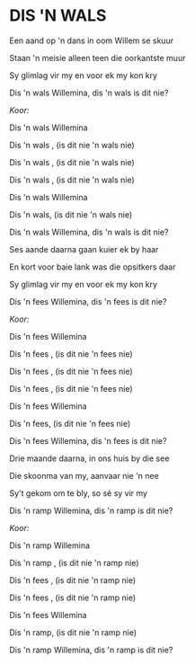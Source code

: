 # DIS 'N WALS

Een aand op 'n dans in oom Willem se skuur

Staan 'n meisie alleen teen die oorkantste muur

Sy glimlag vir my en voor ek my kon kry

Dis 'n wals Willemina, dis 'n wals is dit nie?


_Koor:_

Dis 'n wals Willemina

Dis 'n wals , (is dit nie 'n wals nie)

Dis 'n wals , (is dit nie 'n wals nie)

Dis 'n wals , (is dit nie 'n wals nie)

Dis 'n wals Willemina

Dis 'n wals, (is dit nie 'n wals nie)

Dis 'n wals Willemina, dis 'n wals is dit nie?


Ses aande daarna gaan kuier ek by haar

En kort voor baie lank was die opsitkers daar

Sy glimlag vir my en voor ek my kon kry

Dis 'n fees Willemina, dis 'n fees is dit nie?


_Koor:_

Dis 'n fees Willemina

Dis 'n fees , (is dit nie 'n fees nie)

Dis 'n fees , (is dit nie 'n fees nie)

Dis 'n fees , (is dit nie 'n fees nie)

Dis 'n fees Willemina

Dis 'n fees, (is dit nie 'n fees nie)

Dis 'n fees Willemina, dis 'n fees is dit nie?


Drie maande daarna, in ons huis by die see

Die skoonma van my, aanvaar nie 'n nee

Sy't gekom om te bly, so sê sy vir my

Dis 'n ramp Willemina, dis 'n ramp is dit nie?


_Koor:_

Dis 'n ramp Willemina

Dis 'n ramp , (is dit nie 'n ramp nie)

Dis 'n fees , (is dit nie 'n ramp nie)

Dis 'n fees , (is dit nie 'n ramp nie)

Dis 'n fees Willemina

Dis 'n ramp, (is dit nie 'n ramp nie)

Dis 'n ramp Willemina, dis 'n ramp is dit nie?

